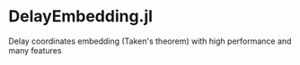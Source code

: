 # DelayEmbedding.jl
Delay coordinates embedding (Taken's theorem) with high performance and many features
